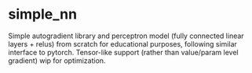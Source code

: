 # simple_nn

Simple autogradient library and perceptron model (fully connected linear layers + relus) from scratch for educational purposes, following similar interface to pytorch. Tensor-like support (rather than value/param level gradient) wip for optimization.
